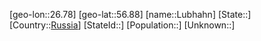 ﻿---
location: [56.88,26.78]
type: City
tags:
- geo/City


SpocWebEntityId: 32117
isDeleted: false
confidential: public

---
[geo-lon::26.78]
[geo-lat::56.88]
[name::Lubhahn]
[State::]
[Country::[Russia](geo/Continent/Europe/Russia.md)]
[StateId::]
[Population::]
[Unknown::]

